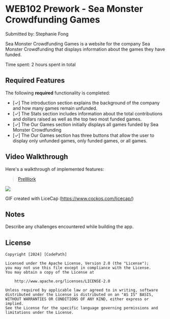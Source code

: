 # WEB102 Prework - Sea Monster Crowdfunding Games

Submitted by: Stephanie Fong

Sea Monster Crowdfunding Games is a website for the company Sea Monster Crowdfunding that displays information about the games they have funded.

Time spent: 2 hours spent in total

## Required Features

The following **required** functionality is completed:

* [✓] The introduction section explains the background of the company and how many games remain unfunded.
* [✓] The Stats section includes information about the total contributions and dollars raised as well as the top two most funded games.
* [✓] The Our Games section initially displays all games funded by Sea Monster Crowdfunding
* [✓] The Our Games section has three buttons that allow the user to display only unfunded games, only funded games, or all games.

## Video Walkthrough

Here's a walkthrough of implemented features:

<blockquote class="imgur-embed-pub" lang="en" data-id="a/xVVi5ya">
    <a href="//imgur.com/a/xVVi5ya">PreWork</a>
</blockquote>

<img src="http://imgur.com/a/xVVi5ya"/>

GIF created with LiceCap (https://www.cockos.com/licecap/)

## Notes

Describe any challenges encountered while building the app.

## License

    Copyright [2024] [CodePath]

    Licensed under the Apache License, Version 2.0 (the "License");
    you may not use this file except in compliance with the License.
    You may obtain a copy of the License at

        http://www.apache.org/licenses/LICENSE-2.0

    Unless required by applicable law or agreed to in writing, software
    distributed under the License is distributed on an "AS IS" BASIS,
    WITHOUT WARRANTIES OR CONDITIONS OF ANY KIND, either express or implied.
    See the License for the specific language governing permissions and
    limitations under the License.
